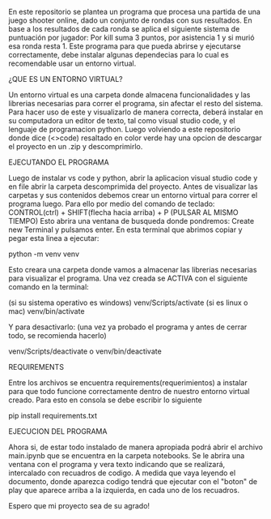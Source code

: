 En este repositorio se plantea un programa que procesa una partida de una juego shooter online, dado un conjunto de rondas con sus resultados. En base a los resultados de cada ronda se aplica el siguiente sistema de puntuación por jugador: Por kill suma 3 puntos, por asistencia 1 y si murió esa ronda resta 1.
Este programa para que pueda abrirse y ejecutarse correctamente, debe instalar algunas dependecias para lo cual es recomendable usar un entorno virtual. 

<!-- Este procesamiento y el registro de rondas se encuentra en la carpeta notebooks, en el archivo main que es de tipo ipynb.  -->

¿QUE ES UN ENTORNO VIRTUAL?

Un entorno virtual es una carpeta donde almacena funcionalidades y las librerias necesarias para correr el programa, sin afectar el resto del sistema. Para hacer uso de este y visualizarlo de manera correcta, deberá instalar en su computadora un editor de texto, tal como visual studio code, y el lenguaje de programacion python. Luego volviendo a este repositorio donde dice (<>code) resaltado en color verde hay una opcion de descargar el proyecto en un .zip y descomprimirlo. 

EJECUTANDO EL PROGRAMA

Luego de instalar vs code y python, abrir la aplicacion visual studio code y en file abrir la carpeta descomprimida del proyecto. Antes de visualizar las carpetas y sus contenidos debemos crear un entorno virtual para correr el programa luego. Para ello por medio del comando de teclado: CONTROL(ctrl) + SHIFT(flecha hacia arriba) + P (PULSAR AL MISMO TIEMPO) Esto abrira una ventana de busqueda donde pondremos: Create new Terminal y pulsamos enter. En esta terminal que abrimos copiar y pegar esta linea a ejecutar:

python -m venv venv

Esto creara una carpeta donde vamos a almacenar las librerias necesarias para visualizar el programa. Una vez creada se ACTIVA con el siguiente comando en la terminal:

(si su sistema operativo es windows) 
venv/Scripts/activate
(si es linux o mac)
venv/bin/activate

Y para desactivarlo: (una vez ya probado el programa y antes de cerrar todo, se recomienda hacerlo)

venv/Scripts/deactivate o venv/bin/deactivate

REQUIREMENTS

Entre los archivos se encuentra requirements(requerimientos) a instalar para que todo funcione correctamente dentro de nuestro entorno virtual creado. Para esto en consola se debe escribir lo siguiente

pip install requirements.txt

EJECUCION DEL PROGRAMA

Ahora si, de estar todo instalado de manera apropiada podrá abrir el archivo main.ipynb que se encuentra en la carpeta notebooks. Se le abrira una ventana con el programa y vera texto indicando que se realizará, intercalado con recuadros de codigo. A medida que vaya leyendo el documento, donde aparezca codigo tendrá que ejecutar con el "boton" de play que aparece arriba a la izquierda, en cada uno de los recuadros. 

Espero que mi proyecto sea de su agrado!